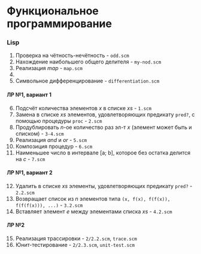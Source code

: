 # Функциональное программирование
### Lisp
1. Проверка на чётность-нечётность - `odd.scm`        
2. Нахождение наибольшего общего делителя - `my-nod.scm`      
3. Реализация *map* - `map.scm`    
4. 
5. Символьное дифференцирование - `differentiation.scm`      

#### ЛР №1, вариант 1
6. Подсчёт количествa элементов *x* в списке *xs* - `1.scm`      
7. Замена в списке *xs* элементов, удовлетворяющих предикату `pred?`, с помощью процедуры `proc` - `2.scm`      
8. Продублировать *n*-ое количество раз эл-т *x* (элемент может быть и списком) - `3-4.scm`       
9. Реализация *and* и *or* - `5.scm`         
10. Композиция процедур - `6.scm`        
11. Наименьшее число в интервале [a; b], которое без остатка делится на *c* - `7.scm`     

#### ЛР №1, вариант 2
12. Удалить в списке *xs* элементы, удовлетворяющих предикату `pred?` - `2.2.scm`             
13. Возвращает список из *n* элементов типа `(x, f(x), f(f(x)), f(f(f(x))), ...)` - `3.2.scm`    
14. Вставляет элемент *e* между элементами списка *xs* - `4.2.scm`

#### ЛР №2
15. Реализация трассировки - `2/2.2.scm`, `trace.scm`    
16. Юнит-тестирование - `2/2.3.scm`, `unit-test.scm`    
